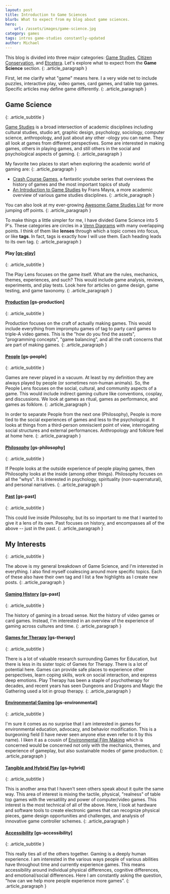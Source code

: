 ```yaml
---
layout: post
title: Introduction to Game Sciences
blurb: What to expect from my blog about game sciences. 
hero:
    url: /assets/images/game-science.jpg
category: games
tags: intros game-studies constantly-updated 
author: Michael
---
```


This blog is divided into three major categories: [Game Studies](http://electricjones.me/games), [Citizen Conservation](http://electricjones.me/ecology), and [Etcetera](http://electricjones.me/etcetera). Let's explore what to expect from the **Game Science** section.
{: .article_paragraph }

First, let me clarify what "game" means here. I a very wide net to include puzzles, interactive play, video games, card games, and table top games. Specific articles may define game differently.
{: .article_paragraph }

## Game Science
{: .article_subtitle }

[Game Studies](https://en.wikipedia.org/wiki/Game_studies) is a broad intersection of academic disciplines including cultural studies, studio art, graphic design, psychology, sociology, computer science, anthropology, and just about any other -ology you can name. They all look at games from different perspectives. Some are interested in making games, others in playing games, and still others in the social and psychological aspects of gaming.
{: .article_paragraph }

My favorite two places to start when exploring the academic world of gaming are:
{: .article_paragraph }

- [Crash Course Games](https://www.youtube.com/playlist?list=PLH2l6uzC4UEWaxXuH9MRuhcylnsyzjgmQ), a fantastic youtube series that overviews the history of games and the most important topics of study
- [An Introduction to Game Studies](https://www.google.com/books/edition/An_Introduction_to_Game_Studies/XonWQB1vHDMC) by Frans Mayra, a more academic overview of various game studies disciplines.
{: .article_paragraph }

You can also look at my ever-growing [Awesome Game Studies List](https://github.com/electricjones/awesome-game-studies) for more jumping off points.
{: .article_paragraph }

To make things a little simpler for me, I have divided Game Science into 5 P's. These categories are circles in a [Venn Diagrams](https://en.wikipedia.org/wiki/Venn_diagram) with many overlapping points. I think of them like **lenses** through which a topic comes into focus, or like **tags**. In fact, tags is exactly how I will use them. Each heading leads to its own tag.
{: .article_paragraph }

#### Play [[gs-play]](https://electricjones.me/tag/gs-play/)
{: .article_subtitle }

The Play Lens focuses on the game itself. What are the rules, mechanics, themes, experiences, and such? This would include game analysis, reviews, experiments, and play tests. Look here for articles on game design, game testing, and game taxonomy.
{: .article_paragraph }

#### [Production](https://electricjones.me/tag/gs-production/) [gs-production]
{: .article_subtitle }

Production focuses on the craft of actually making games. This would include everything from impromptu games of tag to party card games to triple-A video games. This is the "how do you find the assets", "programming concepts", "game balancing", and all the craft concerns that are part of making games.
{: .article_paragraph }

#### [People](https://electricjones.me/tag/gs-people/) [gs-people]
{: .article_subtitle }

Games are never played in a vacuum. At least by my definition they are always played by people (or sometimes non-human animals). So, the People Lens focuses on the social, cultural, and community aspects of a game. This would include indirect gaming culture like conventions, cosplay, and discussions. We look at games as ritual, games as performance, and games as folklore.
{: .article_paragraph }

In order to separate People from the next one (Philosophy), People is more tied to the social experiences of games and less to the psychological. It looks at things from a third-person omniscient point of view, interrogating social structures and external performances. Anthropology and folklore feel at home here.
{: .article_paragraph }

#### [Philosophy](https://electricjones.me/tag/gs-philosophy/) [gs-philosophy]
{: .article_subtitle }

If People looks at the outside experience of people playing games, then Philosophy looks at the inside (among other things). Philosophy focuses on all the "whys". It is interested in psychology, spirituality (non-supernatural), and personal narratives.
{: .article_paragraph }

#### [Past](https://electricjones.me/tag/gs-past/) [gs-past]
{: .article_subtitle }

This could live inside Philosophy, but its so important to me that I wanted to give it a lens of its own. Past focuses on history, and encompasses all of the above -- just in the past. 
{: .article_paragraph }

## My Interests
{: .article_subtitle }

The above is my general breakdown of Game Science, and I'm interested in everything. I also find myself coalescing around more specific topics. Each of these also have their own tag and I list a few highlights as I create new posts.
{: .article_paragraph }

#### [Gaming History](https://electricjones.me/tag/gs-past/) [gs-past]
{: .article_subtitle }

The history of gaming in a broad sense. Not the history of video games or card games. Instead, I'm interested in an overview of the experience of gaming across cultures and time.
{: .article_paragraph }

#### [Games for Therapy](https://electricjones.me/tag/gs-therapy/) [gs-therapy]
{: .article_subtitle }

There is a lot of valuable research surrounding Games for Education, but there is less in its sister topic of Games for Therapy. There is a lot of potential here. Games can provide safe places to experience other perspectives, learn coping skills, work on social interaction, and express deep emotions. Play Therapy has been a staple of psychotherapy for decades, and recent years has seen Dungeons and Dragons and Magic the Gathering used a lot in group therapy.
{: .article_paragraph }

#### [Environmental Gaming](https://electricjones.me/tag/gs-environmental/) [gs-environmental]
{: .article_subtitle }

I'm sure it comes as no surprise that I am interested in games for environmental education, advocacy, and behavior modification. This is a burgeoning field (I have never seen anyone else even refer to it by this name). I liken it as a cousin of [Environmental Film Making](https://www.american.edu/soc/environmental-film/) which is concerned would be concerned not only with the mechanics, themes, and experience of gameplay, but also sustainable modes of game production.
{: .article_paragraph }

#### [Tangible and Hybrid Play](https://electricjones.me/tag/gs-hybrid/) [gs-hybrid]
{: .article_subtitle }

This is another area that I haven't seen others speak about it quite the same way. This area of interest is mixing the tactile, physical, "realness" of table top games with the versatility and power of computer/video games. This interest is the most technical of all of the above. Here, I look at hardware and software tools to create electronic games that can recognize physical pieces, game design opportunities and challenges, and analysis of innovative game controller schemes.
{: .article_paragraph }

#### [Accessibility](https://electricjones.me/tag/gs-accessibility/) [gs-accessibility]
{: .article_subtitle }

This really ties all of the others together. Gaming is a deeply human experience. I am interested in the various ways people of various abilities have throughout time and currently experience games. This means accessibility around individual physical differences, cognitive differences, and emotional/social differences. Here I am constantly asking the question, "how can we help more people experience more games". 
{: .article_paragraph }
